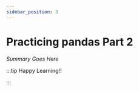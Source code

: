 ```yaml
---
sidebar_position: 3
---
```


# Practicing pandas Part 2

_Summary Goes Here_

:::tip Happy Learning!!

<QuestButton text="Go To Quest" link="https://app.stackup.dev/quest_page/practicing-pands-part-2" />

:::
